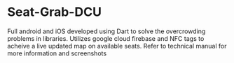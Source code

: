 # Seat-Grab-DCU
Full android and iOS developed using Dart to solve the overcrowding problems in libraries. Utilizes google cloud firebase and NFC tags to acheive a live updated map on available seats. Refer to technical manual for more information and screenshots
